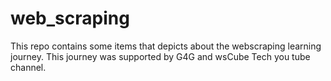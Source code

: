 # web_scraping

This repo contains some items that depicts about the webscraping learning journey. This journey was supported by G4G and wsCube Tech you tube channel.
